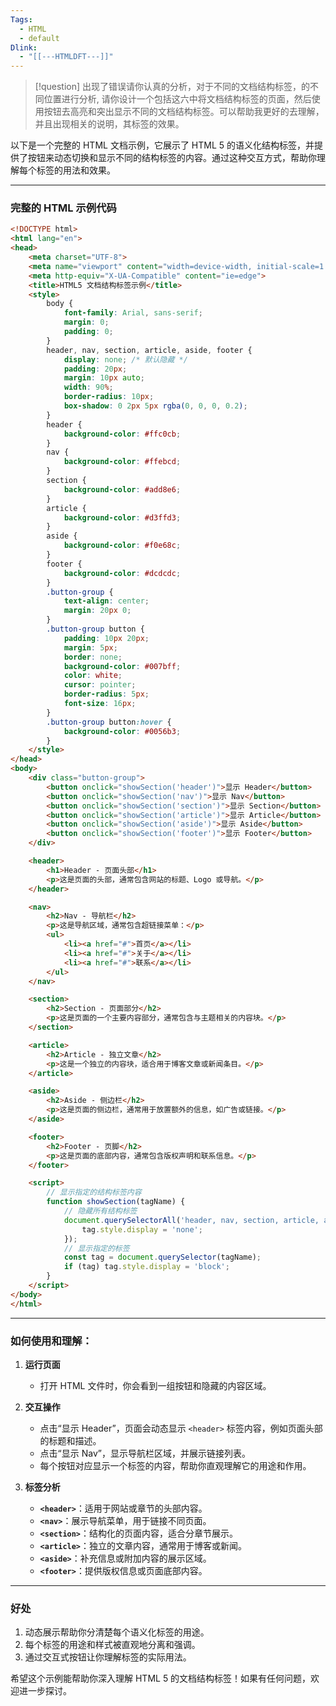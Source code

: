 ```yaml
---
Tags:
  - HTML
  - default
Dlink:
  - "[[---HTMLDFT---]]"
---
```



>[!question] 
>出现了错误请你认真的分析，对于不同的文档结构标签，的不同位置进行分析, 请你设计一个包括这六中将文档结构标签的页面，然后使用按钮去高亮和突出显示不同的文档结构标签。可以帮助我更好的去理解，并且出现相关的说明，其标签的效果。

以下是一个完整的 HTML 文档示例，它展示了 HTML 5 的语义化结构标签，并提供了按钮来动态切换和显示不同的结构标签的内容。通过这种交互方式，帮助你理解每个标签的用法和效果。

---

### 完整的 HTML 示例代码

```html
<!DOCTYPE html>
<html lang="en">
<head>
    <meta charset="UTF-8">
    <meta name="viewport" content="width=device-width, initial-scale=1.0">
    <meta http-equiv="X-UA-Compatible" content="ie=edge">
    <title>HTML5 文档结构标签示例</title>
    <style>
        body {
            font-family: Arial, sans-serif;
            margin: 0;
            padding: 0;
        }
        header, nav, section, article, aside, footer {
            display: none; /* 默认隐藏 */
            padding: 20px;
            margin: 10px auto;
            width: 90%;
            border-radius: 10px;
            box-shadow: 0 2px 5px rgba(0, 0, 0, 0.2);
        }
        header {
            background-color: #ffc0cb;
        }
        nav {
            background-color: #ffebcd;
        }
        section {
            background-color: #add8e6;
        }
        article {
            background-color: #d3ffd3;
        }
        aside {
            background-color: #f0e68c;
        }
        footer {
            background-color: #dcdcdc;
        }
        .button-group {
            text-align: center;
            margin: 20px 0;
        }
        .button-group button {
            padding: 10px 20px;
            margin: 5px;
            border: none;
            background-color: #007bff;
            color: white;
            cursor: pointer;
            border-radius: 5px;
            font-size: 16px;
        }
        .button-group button:hover {
            background-color: #0056b3;
        }
    </style>
</head>
<body>
    <div class="button-group">
        <button onclick="showSection('header')">显示 Header</button>
        <button onclick="showSection('nav')">显示 Nav</button>
        <button onclick="showSection('section')">显示 Section</button>
        <button onclick="showSection('article')">显示 Article</button>
        <button onclick="showSection('aside')">显示 Aside</button>
        <button onclick="showSection('footer')">显示 Footer</button>
    </div>

    <header>
        <h1>Header - 页面头部</h1>
        <p>这是页面的头部，通常包含网站的标题、Logo 或导航。</p>
    </header>

    <nav>
        <h2>Nav - 导航栏</h2>
        <p>这是导航区域，通常包含超链接菜单：</p>
        <ul>
            <li><a href="#">首页</a></li>
            <li><a href="#">关于</a></li>
            <li><a href="#">联系</a></li>
        </ul>
    </nav>

    <section>
        <h2>Section - 页面部分</h2>
        <p>这是页面的一个主要内容部分，通常包含与主题相关的内容块。</p>
    </section>

    <article>
        <h2>Article - 独立文章</h2>
        <p>这是一个独立的内容块，适合用于博客文章或新闻条目。</p>
    </article>

    <aside>
        <h2>Aside - 侧边栏</h2>
        <p>这是页面的侧边栏，通常用于放置额外的信息，如广告或链接。</p>
    </aside>

    <footer>
        <h2>Footer - 页脚</h2>
        <p>这是页面的底部内容，通常包含版权声明和联系信息。</p>
    </footer>

    <script>
        // 显示指定的结构标签内容
        function showSection(tagName) {
            // 隐藏所有结构标签
            document.querySelectorAll('header, nav, section, article, aside, footer').forEach(tag => {
                tag.style.display = 'none';
            });
            // 显示指定的标签
            const tag = document.querySelector(tagName);
            if (tag) tag.style.display = 'block';
        }
    </script>
</body>
</html>
```

---

### **如何使用和理解：**

1. **运行页面**
   - 打开 HTML 文件时，你会看到一组按钮和隐藏的内容区域。

2. **交互操作**
   - 点击“显示 Header”，页面会动态显示 `<header>` 标签内容，例如页面头部的标题和描述。
   - 点击“显示 Nav”，显示导航栏区域，并展示链接列表。
   - 每个按钮对应显示一个标签的内容，帮助你直观理解它的用途和作用。

3. **标签分析**
   - **`<header>`**：适用于网站或章节的头部内容。
   - **`<nav>`**：展示导航菜单，用于链接不同页面。
   - **`<section>`**：结构化的页面内容，适合分章节展示。
   - **`<article>`**：独立的文章内容，通常用于博客或新闻。
   - **`<aside>`**：补充信息或附加内容的展示区域。
   - **`<footer>`**：提供版权信息或页面底部内容。

---

### **好处**
1. 动态展示帮助你分清楚每个语义化标签的用途。
2. 每个标签的用途和样式被直观地分离和强调。
3. 通过交互式按钮让你理解标签的实际用法。

希望这个示例能帮助你深入理解 HTML 5 的文档结构标签！如果有任何问题，欢迎进一步探讨。